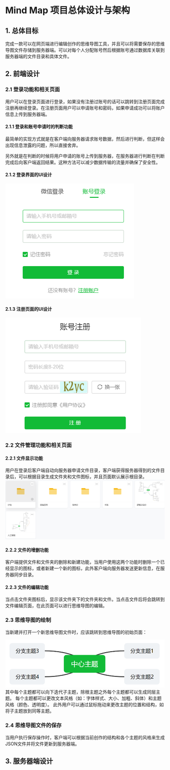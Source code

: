 # Mind Map 项目总体设计与架构

## 1. 总体目标

完成一款可以在网页端进行编辑创作的思维导图工具，并且可以将需要保存的思维导图文件存储到服务器端。可以对每个人分配账号然后根据账号通过数据库关联到服务器端的文件目录和具体文件。

## 2. 前端设计

### 2.1 登录功能和相关页面

用户可以在登录页面进行登录，如果没有注册过账号的话可以跳转到注册页面完成注册再继续登录。在注册页面用户可以申请账号和密码，如果申请成功可以将账户信息上传到服务器端。

#### 2.1.1 登录和账号申请时的判断功能

最简单的实现方式就是在客户端向服务器请求账号数据，然后进行判断，但这样会出现信息泄露的问题，所以直接舍弃。

另外就是在判断的时候将用户申请的账号上传到服务器，在服务器进行判断在判断完成后向客户端返回结果。这种方法可以减少数据传输的流量并确保了安全性。

#### 2.1.2 登录界面的UI设计

![](image/README/1652417786659.png)

#### 2.1.3 注册页面的UI设计

![](image/README/1652417844520.png)

### 2.2 文件管理功能和相关页面

#### 2.2.1 文件显示功能

用户在登录后客户端自动向服务器申请文件目录，客户端获得服务器得到的文件目录后，可以根据目录生成文件夹和文件图标，并且页面默认展示根目录。
![](image/README/1652422949936.png)

#### 2.2.2 文件的增删功能

客户端提供文件和文件夹的删除和新建功能，当用户使用这两个功能时删除一个已经显示的图标，或者新建一个新的图标，此外客户端向服务器发送更新信息，在服务器同步目录。

#### 2.2.3 文件的编辑功能

当点击文件夹图标后，显示该文件夹下的文件夹和文件。当点击文件后将会跳转到文件编辑页面，在此页面可以进行思维导图的编辑。

### 2.3 思维导图的绘制

当新建并打开一个新思维导图文件时，应该跳转到思维导图的初始页面：

![](image/README/1652424354397.png)
其中每个主题都可以向下迭代子主题，除根主题之外每个主题都可以生成同层主题。
每个主题都可以更改文本风格（如：字体样式、大小、加粗、斜体）和主题风格（颜色、透明度）。
此外用户可以通过鼠标拖动来更改主题的位置和结构，如将子主题放到同等主题。

### 2.4 思维导图文件的保存

当用户执行保存操作时，客户端可以根据当前创作的结构和各个主题的风格来生成JSON文件并将文件更新到服务器端。

## 3. 服务器端设计


